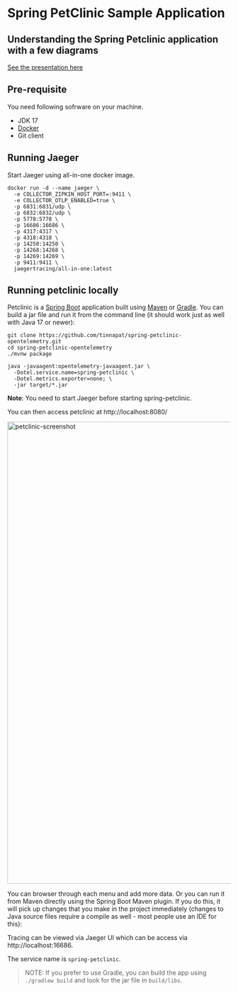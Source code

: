 # Spring PetClinic Sample Application

## Understanding the Spring Petclinic application with a few diagrams
<a href="https://speakerdeck.com/michaelisvy/spring-petclinic-sample-application">See the presentation here</a>

## Pre-requisite
You need following sofrware on your machine.
- JDK 17
- [Docker](https://www.docker.com/)
- Git client

## Running Jaeger

Start Jaeger using all-in-one docker image.

```
docker run -d --name jaeger \
  -e COLLECTOR_ZIPKIN_HOST_PORT=:9411 \
  -e COLLECTOR_OTLP_ENABLED=true \
  -p 6831:6831/udp \
  -p 6832:6832/udp \
  -p 5778:5778 \
  -p 16686:16686 \
  -p 4317:4317 \
  -p 4318:4318 \
  -p 14250:14250 \
  -p 14268:14268 \
  -p 14269:14269 \
  -p 9411:9411 \
  jaegertracing/all-in-one:latest
```

## Running petclinic locally
Petclinic is a [Spring Boot](https://spring.io/guides/gs/spring-boot) application built using [Maven](https://spring.io/guides/gs/maven/) or [Gradle](https://spring.io/guides/gs/gradle/). You can build a jar file and run it from the command line (it should work just as well with Java 17 or newer):


```
git clone https://github.com/tinnapat/spring-petclinic-opentelemetry.git
cd spring-petclinic-opentelemetry
./mvnw package

java -javaagent:opentelemetry-javaagent.jar \
  -Dotel.service.name=spring-petclinic \
  -Dotel.metrics.exporter=none; \
  -jar target/*.jar
```
**Note**: You need to start Jaeger before starting spring-petclinic.

You can then access petclinic at http://localhost:8080/

<img width="1042" alt="petclinic-screenshot" src="https://cloud.githubusercontent.com/assets/838318/19727082/2aee6d6c-9b8e-11e6-81fe-e889a5ddfded.png">

You can browser through each menu and add more data.
Or you can run it from Maven directly using the Spring Boot Maven plugin. If you do this, it will pick up changes that you make in the project immediately (changes to Java source files require a compile as well - most people use an IDE for this):

Tracing can be viewed via Jaeger UI which can be access via http://localhost:16686. 

The service name is `spring-petclinic`.

> NOTE: If you prefer to use Gradle, you can build the app using `./gradlew build` and look for the jar file in `build/libs`.

